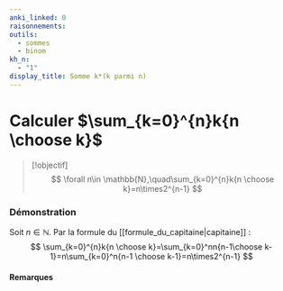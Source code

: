 ```yaml
---
anki_linked: 0
raisonnements:
outils:
  - sommes
  - binom
kh_n:
  - "1"
display_title: Somme k*(k parmi n)
---
```

# Calculer $\sum_{k=0}^{n}k{n \choose k}$

> [!objectif]
>$$
> \forall n\in \mathbb{N},\quad\sum_{k=0}^{n}k{n \choose k}=n\times2^{n-1}
> $$
### Démonstration

Soit $n\in \mathbb{N}$. Par la formule du [[formule_du_capitaine|capitaine]] :
$$
\sum_{k=0}^{n}k{n \choose k}=\sum_{k=0}^nn{n-1\choose k-1}=n\sum_{k=0}^n{n-1 \choose k-1}=n\times2^{n-1}
$$

#### Remarques



